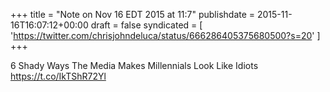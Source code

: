 +++
title = "Note on Nov 16 EDT 2015 at 11:7"
publishdate = 2015-11-16T16:07:12+00:00
draft = false
syndicated = [ 'https://twitter.com/chrisjohndeluca/status/666286405375680500?s=20' ]
+++

6 Shady Ways The Media Makes Millennials Look Like Idiots https://t.co/IkTShR72Yl
